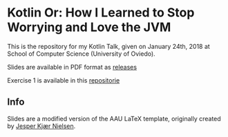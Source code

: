 # Kotlin Or: How I Learned to Stop Worrying and Love the JVM

This is the repository for my Kotlin Talk, given on January 24th, 2018 at School of Computer Science (University of Oviedo).

Slides are available in PDF format as [releases](https://github.com/PabloCasia/kotlin-talk/releases)

Exercise 1 is available in this [repositorie](https://github.com/PabloCasia/kotlin-talk-exercise1)

## Info
Slides are a modified version of the AAU LaTeX template, originally created by [Jesper Kjær Nielsen](http://sqrt-1.dk/latex/latex.php).
